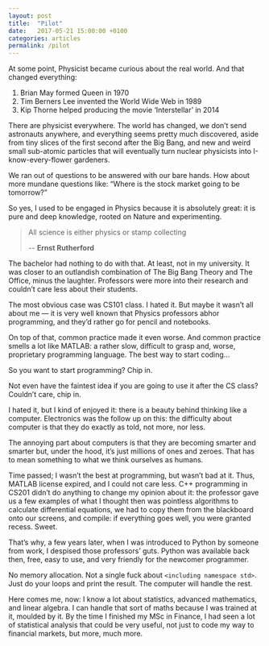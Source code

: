 ```yaml
---
layout: post
title:  "Pilot"
date:   2017-05-21 15:00:00 +0100
categories: articles
permalink: /pilot
---
```

At some point, Physicist became curious about the real world. And that changed everything:

1. Brian May formed Queen in 1970
2. Tim Berners Lee invented the World Wide Web in 1989
3. Kip Thorne helped producing the movie ‘Interstellar’ in 2014

There are physicist everywhere. The world has changed, we don’t send astronauts anywhere, and everything seems pretty much discovered, aside from tiny slices of the first second after the Big Bang, and new and weird small sub-atomic particles that will eventually turn nuclear physicists into I-know-every-flower gardeners.

We ran out of questions to be answered with our bare hands. How about more mundane questions like: “Where is the stock market going to be tomorrow?”

So yes, I used to be engaged in Physics because it is absolutely great: it is pure and deep knowledge, rooted on Nature and experimenting.

> All science is either physics or stamp collecting
>
> -- __Ernst Rutherford__

The bachelor had nothing to do with that. At least, not in my university. It was closer to an outlandish combination of The Big Bang Theory and The Office, minus the laughter. Professors were more into their research and couldn’t care less about their students.

The most obvious case was CS101 class. I hated it. But maybe it wasn’t all about me — it is very well known that Physics professors abhor programming, and they’d rather go for pencil and notebooks.

On top of that, common practice made it even worse. And common practice smells a lot like MATLAB: a rather slow, difficult to grasp and, worse, proprietary programming language. The best way to start coding…

So you want to start programming? Chip in.

Not even have the faintest idea if you are going to use it after the CS class? Couldn’t care, chip in.

I hated it, but I kind of enjoyed it: there is a beauty behind thinking like a computer. Electronics was the follow up on this: the difficulty about computer is that they do exactly as told, not more, nor less.

The annoying part about computers is that they are becoming smarter and smarter but, under the hood, it’s just millions of ones and zeroes. That has to mean something to what we think ourselves as humans.

Time passed; I wasn’t the best at programming, but wasn’t bad at it. Thus, MATLAB license expired, and I could not care less. C++ programming in CS201 didn’t do anything to change my opinion about it: the professor gave us a few examples of what I thought then was pointless algorithms to calculate differential equations, we had to copy them from the blackboard onto our screens, and compile: if everything goes well, you were granted recess. Sweet.

That’s why, a few years later, when I was introduced to Python by someone from work, I despised those professors’ guts. Python was available back then, free, easy to use, and very friendly for the newcomer programmer.

No memory allocation. Not a single fuck about `<including namespace std>`. Just do your loops and print the result. The computer will handle the rest.

Here comes me, now: I know a lot about statistics, advanced mathematics, and linear algebra. I can handle that sort of maths because I was trained at it, moulded by it. By the time I finished my MSc in Finance, I had seen a lot of statistical analysis that could be very useful, not just to code my way to financial markets, but more, much more.
